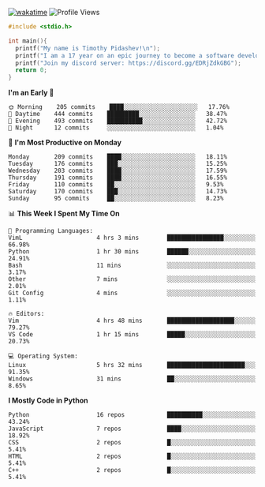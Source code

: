 [![wakatime](https://wakatime.com/badge/user/b920b284-3cde-4cd4-b72e-f7f22d050b16.svg)](https://wakatime.com/@b920b284-3cde-4cd4-b72e-f7f22d050b16)
![Profile Views](http://img.shields.io/badge/Profile%20Views-856-blue)
```c
#include <stdio.h>

int main(){
  printf("My name is Timothy Pidashev!\n"); 
  printf("I am a 17 year on an epic journey to become a software developer!\n");
  printf("Join my discord server: https://discord.gg/EDRjZdkGBG");
  return 0;
}
```

<!--START_SECTION:waka-->
**I'm an Early 🐤** 

```text
🌞 Morning    205 commits    ████░░░░░░░░░░░░░░░░░░░░░   17.76% 
🌆 Daytime    444 commits    █████████░░░░░░░░░░░░░░░░   38.47% 
🌃 Evening    493 commits    ██████████░░░░░░░░░░░░░░░   42.72% 
🌙 Night      12 commits     ░░░░░░░░░░░░░░░░░░░░░░░░░   1.04%

```
📅 **I'm Most Productive on Monday** 

```text
Monday       209 commits    ████░░░░░░░░░░░░░░░░░░░░░   18.11% 
Tuesday      176 commits    ███░░░░░░░░░░░░░░░░░░░░░░   15.25% 
Wednesday    203 commits    ████░░░░░░░░░░░░░░░░░░░░░   17.59% 
Thursday     191 commits    ████░░░░░░░░░░░░░░░░░░░░░   16.55% 
Friday       110 commits    ██░░░░░░░░░░░░░░░░░░░░░░░   9.53% 
Saturday     170 commits    ███░░░░░░░░░░░░░░░░░░░░░░   14.73% 
Sunday       95 commits     ██░░░░░░░░░░░░░░░░░░░░░░░   8.23%

```


📊 **This Week I Spent My Time On** 

```text
💬 Programming Languages: 
VimL                     4 hrs 3 mins        ████████████████░░░░░░░░░   66.98% 
Python                   1 hr 30 mins        ██████░░░░░░░░░░░░░░░░░░░   24.91% 
Bash                     11 mins             ░░░░░░░░░░░░░░░░░░░░░░░░░   3.17% 
Other                    7 mins              ░░░░░░░░░░░░░░░░░░░░░░░░░   2.01% 
Git Config               4 mins              ░░░░░░░░░░░░░░░░░░░░░░░░░   1.11%

🔥 Editors: 
Vim                      4 hrs 48 mins       ███████████████████░░░░░░   79.27% 
VS Code                  1 hr 15 mins        █████░░░░░░░░░░░░░░░░░░░░   20.73%

💻 Operating System: 
Linux                    5 hrs 32 mins       ██████████████████████░░░   91.35% 
Windows                  31 mins             ██░░░░░░░░░░░░░░░░░░░░░░░   8.65%

```

**I Mostly Code in Python** 

```text
Python                   16 repos            ██████████░░░░░░░░░░░░░░░   43.24% 
JavaScript               7 repos             ████░░░░░░░░░░░░░░░░░░░░░   18.92% 
CSS                      2 repos             █░░░░░░░░░░░░░░░░░░░░░░░░   5.41% 
HTML                     2 repos             █░░░░░░░░░░░░░░░░░░░░░░░░   5.41% 
C++                      2 repos             █░░░░░░░░░░░░░░░░░░░░░░░░   5.41%

```



<!--END_SECTION:waka-->
